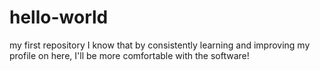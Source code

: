 # hello-world
my first repository
I know that by consistently learning and improving my profile on here, I'll be more comfortable with the software!
